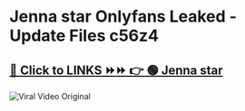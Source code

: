 
 # Jenna star Onlyfans Leaked - Update Files c56z4

## <h2><a href="https://clipsfans.com/Jenna_star&ref=git">🔗 Click to LINKS ⏩⏩ 👉 🟢 Jenna star </a></h2>

<a href="https://clipsfans.com/Jenna_star&ref=git" rel="nofollow" data-target="animated-image.originalLink"><img src="https://i.ibb.co.com/xMMVF88/686577567.gif" alt="Viral Video Original" style="max-width: 100%; display: inline-block;" data-target="animated-image.originalImage"></a>

